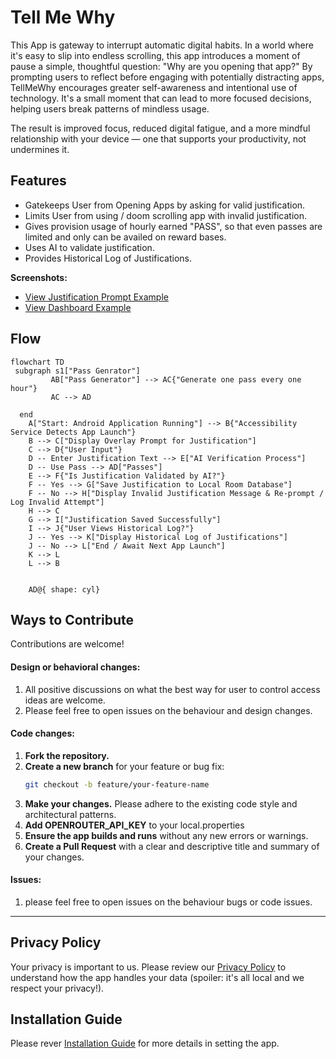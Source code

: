 # Tell Me Why

This App is gateway to  interrupt automatic digital habits. In a world where it's easy to slip into endless scrolling, this app introduces a moment of pause  a simple, thoughtful question: "Why are you opening that app?" By prompting users to reflect before engaging with potentially distracting apps, TellMeWhy encourages greater self-awareness and intentional use of technology. It's a small moment that can lead to more focused decisions, helping users break patterns of mindless usage.

The result is improved focus, reduced digital fatigue, and a more mindful relationship with your device — one that supports your productivity, not undermines it.

## Features
* Gatekeeps User from Opening Apps by asking for valid justification.
* Limits User from using / doom scrolling app with invalid justification.
* Gives provision usage of hourly earned "PASS", so that even passes are limited and only can be availed on reward bases.
* Uses AI to validate justification.
* Provides Historical Log of Justifications.

**Screenshots:**
*   [View Justification Prompt Example](assets/justification_prompt.jpeg)
*   [View Dashboard Example](assets/dashboard.jpeg)


## Flow
```mermaid
flowchart TD
 subgraph s1["Pass Genrator"]
         AB["Pass Generator"] --> AC{"Generate one pass every one hour"}
         AC --> AD

  end
    A["Start: Android Application Running"] --> B{"Accessibility Service Detects App Launch"}
    B --> C["Display Overlay Prompt for Justification"]
    C --> D{"User Input"}
    D -- Enter Justification Text --> E["AI Verification Process"]
    D -- Use Pass --> AD["Passes"]
    E --> F{"Is Justification Validated by AI?"}
    F -- Yes --> G["Save Justification to Local Room Database"]
    F -- No --> H["Display Invalid Justification Message & Re-prompt / Log Invalid Attempt"]
    H --> C
    G --> I["Justification Saved Successfully"]
    I --> J{"User Views Historical Log?"}
    J -- Yes --> K["Display Historical Log of Justifications"]
    J -- No --> L["End / Await Next App Launch"]
    K --> L
    L --> B
   

    AD@{ shape: cyl}
```
## Ways to Contribute

Contributions are welcome!

#### Design or behavioral changes:
1. All positive discussions on what the best way for user to control access ideas are welcome.
2. Please feel free to open issues on the behaviour and design changes.

#### Code changes:
1.  **Fork the repository.**
2.  **Create a new branch** for your feature or bug fix:
    ```bash
    git checkout -b feature/your-feature-name
    ```
3.  **Make your changes.** Please adhere to the existing code style and architectural patterns.
4.  **Add OPENROUTER_API_KEY** to your local.properties
5.  **Ensure the app builds and runs** without any new errors or warnings.
6.  **Create a Pull Request** with a clear and descriptive title and summary of your changes.

#### Issues:
1. please feel free to open issues on the behaviour bugs or code issues.

---

## Privacy Policy
Your privacy is important to us. Please review our [Privacy Policy](assets/PRIVACY_POLICY.md) to understand how the app handles your data (spoiler: it's all local and we respect your privacy!).

## Installation Guide
Please rever [Installation Guide](assets/INSTALLATION_GUIDE.md) for more details in setting the app.